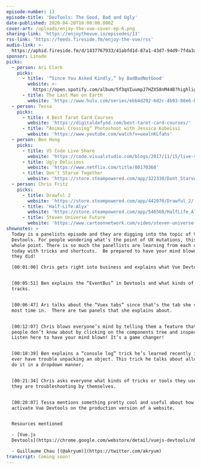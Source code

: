 ```yaml
---
episode-number: 13
episode-title: 'DevTools: The Good, Bad and Ugly'
date-published: 2020-04-20T10:00:00.000Z
cover-art: /uploads/enjoy-the-vue-cover-ep-6.png
sharing-link: 'https://enjoythevue.io/episodes/13'
rss-link: 'https://feeds.fireside.fm/enjoy-the-vue/rss'
audio-link: >-
  https://aphid.fireside.fm/d/1437767933/41abfd1d-87a1-43d7-94d9-7fda3a5120e1/5e97aada-2584-4c3e-97a6-835c64cea714.mp3
sponsor: Linode
picks:
  - person: Ari Clark
    picks:
      - title: '“Since You Asked Kindly,” by BadBadNotGood'
        website: >-
          https://open.spotify.com/album/5f3qVIuumpJ7HZX58nM44B?highlight=spotify:track:42EepltXfZ9XjwsA4H5E3Y
      - title: The Last Man on Earth
        website: 'https://www.hulu.com/series/ebb4d292-6d2c-4b93-98e6-b03406954151'
  - person: Tessa
    picks:
      - title: 4 Best Tarot Card Courses
        website: 'https://digitaldefynd.com/best-tarot-card-courses/'
      - title: “Animal Crossing” Photoshoot with Jessica Kobeissi
        website: 'https://www.youtube.com/watch?v=uealnKLfahs'
  - person: Ben Hong
    picks:
      - title: VS Code Live Share
        website: 'https://code.visualstudio.com/blogs/2017/11/15/live-share'
      - title: Ugly Delicious
        website: 'https://www.netflix.com/title/80170368'
      - title: Don’t Starve Together
        website: 'https://store.steampowered.com/app/322330/Dont_Starve_Together/'
  - person: Chris Fritz
    picks:
      - title: Drawful 2
        website: 'https://store.steampowered.com/app/442070/Drawful_2/'
      - title: 'Half-Life:Alyx'
        website: 'https://store.steampowered.com/app/546560/HalfLife_Alyx/'
      - title: Steven Universe Future
        website: 'https://www.cartoonnetwork.com/video/steven-universe-future/index.html'
shownotes: >
  Today is a panelists episode and they are digging into the topic of Vue
  Devtools. For people wondering what’s the point of UX mutations, this is the
  whole point. There is so much the panellists are learning from each other
  today with tricks and shortcuts.  Be prepared to have your mind blown like
  they did!

  [00:01:00] Chris gets right into business and explains what Vue Devtools are. 


  [00:05:51] Ben explains the “EventBus” in Devtools and what kinds of events it
  tracks.


  [00:06:47] Ari talks about the “Vuex tabs” since that’s the tab she spends the
  most time in.  There are two panels that she explains about. 


  [00:12:07] Chris blows everyone’s mind by telling them a feature that a lot of
  people don’t know about by clicking on the components tree and inspecting.
  Listen here to have your mind blown! It’s a game changer! 


  [00:18:39] Ben explains a “console log” trick he’s learned recently if you
  ever have trouble unpacking an object. This trick he talks about allows you to
  do it in a dropdown manner. 


  [00:21:34] Chris asks everyone what kinds of tricks or tools they use when
  they are troubleshooting by themselves. 


  [00:28:07] Tessa mentions something pretty cool and useful about how you can
  activate Vue Devtools on the production version of a website.


  Resources mentioned

  - [Vue.js
  Devtools](https://chrome.google.com/webstore/detail/vuejs-devtools/nhdogjmejiglipccpnnnanhbledajbpd?hl=en)

  - Guillaume Chau [(@akryum)](https://twitter.com/akryum)
transcript: Coming soon!
---
```

